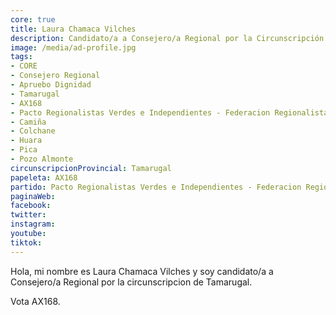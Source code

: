 ```yaml
---
core: true
title: Laura Chamaca Vilches
description: Candidato/a a Consejero/a Regional por la Circunscripción de Tamarugal
image: /media/ad-profile.jpg
tags:
- CORE
- Consejero Regional
- Apruebo Dignidad
- Tamarugal
- AX168
- Pacto Regionalistas Verdes e Independientes - Federacion Regionalista Verde Social - Yessenia Mamani Mamani
- Camiña
- Colchane
- Huara
- Pica
- Pozo Almonte
circunscripcionProvincial: Tamarugal
papeleta: AX168
partido: Pacto Regionalistas Verdes e Independientes - Federacion Regionalista Verde Social - Yessenia Mamani Mamani
paginaWeb:
facebook:
twitter:
instagram:
youtube:
tiktok:
---
```

Hola, mi nombre es Laura Chamaca Vilches y soy candidato/a a Consejero/a Regional por la circunscripcion de Tamarugal.

Vota AX168.